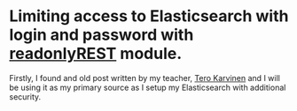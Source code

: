 # Limiting access to Elasticsearch with login and password with [readonlyREST](https://readonlyrest.com/download/) module.

Firstly, I found and old post written by my teacher, [Tero Karvinen](http://terokarvinen.com/2016/elasticsearch-password-authentication-with-free-software) and I will be using it as my primary source as I setup my Elasticsearch with additional security.
